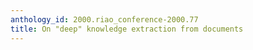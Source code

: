 ```yaml
---
anthology_id: 2000.riao_conference-2000.77
title: On "deep" knowledge extraction from documents
---
```

